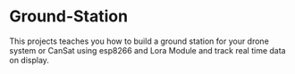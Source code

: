 # Ground-Station
This projects teaches you how to build a ground station for your drone system or CanSat using esp8266 and Lora Module and track real time data on display.
